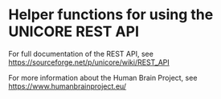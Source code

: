 # Helper functions for using the UNICORE REST API

For full documentation of the REST API, see https://sourceforge.net/p/unicore/wiki/REST_API

For more information about the Human Brain Project, see https://www.humanbrainproject.eu/
